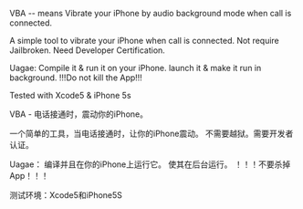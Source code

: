 VBA -- means Vibrate your iPhone by audio background mode when call is connected.

A simple tool to vibrate your iPhone when call is connected.
Not require Jailbroken. Need Developer Certification.

Uagae:
Compile it & run it on your iPhone.
launch it & make it run in background.
!!!Do not kill the App!!!

Tested with Xcode5 & iPhone 5s


VBA - 电话接通时，震动你的iPhone。

一个简单的工具，当电话接通时，让你的iPhone震动。
不需要越狱。需要开发者认证。

Uagae：
编译并且在你的iPhone上运行它。
使其在后台运行。
！！！不要杀掉App！！！

测试环境：Xcode5和iPhone5S

